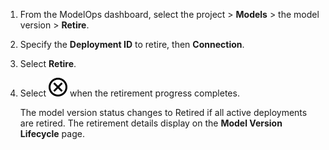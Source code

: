 1.  From the ModelOps dashboard, select the project > **Models** > the model version > **Retire**.


1.  Specify the **Deployment ID** to retire, then **Connection**.


1.  Select **Retire**.


1.  Select ![Close icon](Images/teg1680569591203.svg) when the retirement progress completes.

    The model version status changes to Retired if all active deployments are retired. The retirement details display on the **Model Version Lifecycle** page.


